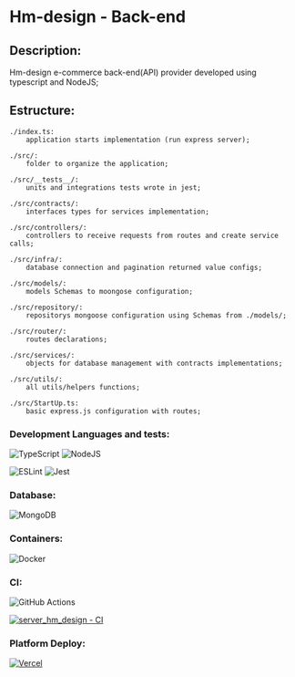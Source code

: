 # Hm-design - Back-end

## Description:

Hm-design e-commerce back-end(API) provider developed using typescript and NodeJS;

## Estructure:

    ./index.ts:
        application starts implementation (run express server);

    ./src/:
        folder to organize the application;

    ./src/__tests__/:
        units and integrations tests wrote in jest;

    ./src/contracts/:
        interfaces types for services implementation;

    ./src/controllers/:
        controllers to receive requests from routes and create service calls;

    ./src/infra/:
        database connection and pagination returned value configs;

    ./src/models/:
        models Schemas to moongose configuration;

    ./src/repository/:
        repositorys mongoose configuration using Schemas from ./models/;

    ./src/router/:
        routes declarations;

    ./src/services/:
        objects for database management with contracts implementations;

    ./src/utils/:
        all utils/helpers functions;
        
    ./src/StartUp.ts:
        basic express.js configuration with routes;

### Development Languages and tests:

![TypeScript](https://img.shields.io/badge/typescript-%23007ACC.svg?style=for-the-badge&logo=typescript&logoColor=white)
![NodeJS](https://img.shields.io/badge/node.js-6DA55F?style=for-the-badge&logo=node.js&logoColor=white)
<br>

![ESLint](https://img.shields.io/badge/ESLint-4B3263?style=for-the-badge&logo=eslint&logoColor=white)
![Jest](https://img.shields.io/badge/-jest-%23C21325?style=for-the-badge&logo=jest&logoColor=white)

### Database:

![MongoDB](https://img.shields.io/badge/MongoDB-%234ea94b.svg?style=for-the-badge&logo=mongodb&logoColor=white)

### Containers:

![Docker](https://img.shields.io/badge/docker-%230db7ed.svg?style=for-the-badge&logo=docker&logoColor=white)

### CI:

![GitHub Actions](https://img.shields.io/badge/github%20actions-%232671E5.svg?style=for-the-badge&logo=githubactions&logoColor=white)
<br>

[![server_hm_design - CI](https://github.com/hernandemonteiro/server_hm_design/actions/workflows/ci.preview.yml/badge.svg)](https://github.com/hernandemonteiro/server_hm_design/actions/workflows/ci.preview.yml)

### Platform Deploy:

[![Vercel](https://img.shields.io/badge/vercel-%23000000.svg?style=for-the-badge&logo=vercel&logoColor=white)](https://server-two-liart.vercel.app/)
